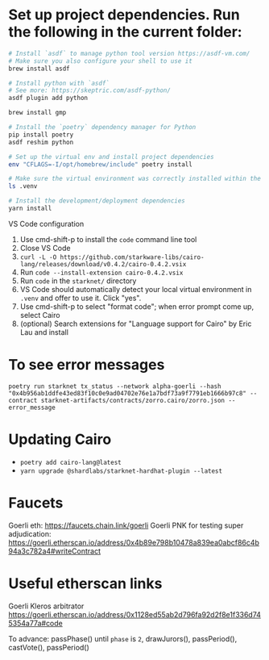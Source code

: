 # Set up project dependencies. Run the following in the current folder:

```bash
# Install `asdf` to manage python tool version https://asdf-vm.com/
# Make sure you also configure your shell to use it
brew install asdf

# Install python with `asdf`
# See more: https://skeptric.com/asdf-python/
asdf plugin add python

brew install gmp

# Install the `poetry` dependency manager for Python
pip install poetry
asdf reshim python

# Set up the virtual env and install project dependencies
env "CFLAGS=-I/opt/homebrew/include" poetry install

# Make sure the virtual environment was correctly installed within the working directory
ls .venv

# Install the development/deployment dependencies
yarn install
```

VS Code configuration

1. Use cmd-shift-p to install the `code` command line tool
2. Close VS Code
3. `curl -L -O https://github.com/starkware-libs/cairo-lang/releases/download/v0.4.2/cairo-0.4.2.vsix`
4. Run `code --install-extension cairo-0.4.2.vsix`
5. Run `code` in the `starknet/` directory
6. VS Code should automatically detect your local virtual environment in `.venv` and offer to use it. Click "yes".
7. Use cmd-shift-p to select "format code"; when error prompt come up, select Cairo
8. (optional) Search extensions for "Language support for Cairo" by Eric Lau and install

# To see error messages

```
poetry run starknet tx_status --network alpha-goerli --hash "0x4b956ab1ddfe43ed83f10c0e9ad04702e76e1a7bdf73a9f7791eb1666b97c8" --contract starknet-artifacts/contracts/zorro.cairo/zorro.json --error_message
```

# Updating Cairo

- `poetry add cairo-lang@latest`
- `yarn upgrade @shardlabs/starknet-hardhat-plugin --latest`

# Faucets

Goerli eth: https://faucets.chain.link/goerli
Goerli PNK for testing super adjudication: https://goerli.etherscan.io/address/0x4b89e798b10478a839ea0abcf86c4b94a3c782a4#writeContract

# Useful etherscan links

Goerli Kleros arbitrator https://goerli.etherscan.io/address/0x1128ed55ab2d796fa92d2f8e1f336d745354a77a#code

To advance: passPhase() until `phase` is `2`, drawJurors(), passPeriod(), castVote(), passPeriod()
